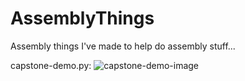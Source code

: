 # AssemblyThings
Assembly things I've made to help do assembly stuff...

capstone-demo.py:
![capstone-demo-image](https://github.com/user-attachments/assets/d7e7726d-a89d-4c55-9183-ea8138ea369e)
